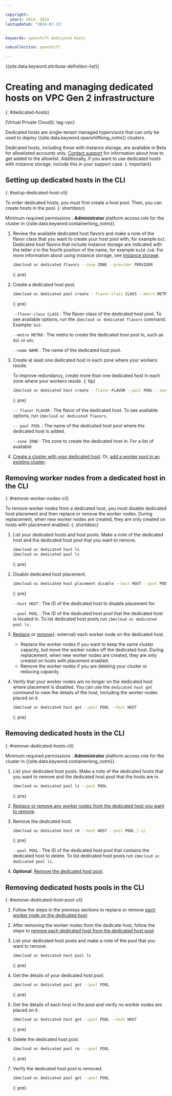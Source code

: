 ```yaml
---

copyright: 
  years: 2014, 2024
lastupdated: "2024-07-15"


keywords: openshift dedicated hosts

subcollection: openshift

---
```


{{site.data.keyword.attribute-definition-list}}





# Creating and managing dedicated hosts on VPC Gen 2 infrastructure
{: #dedicated-hosts}

[Virtual Private Cloud]{: tag-vpc}


Dedicated hosts are single-tenant managed hypervisors that can only be used to deploy {{site.data.keyword.openshiftlong_notm}} clusters. 

Dedicated hosts, including those with instance storage, are available in Beta for allowlisted accounts only. [Contact support](/docs/openshift?topic=openshift-get-help) for information about how to get added to the allowlist. Additionally, if you want to use dedicated hosts with instance storage, include this in your support case.
{: important}


## Setting up dedicated hosts in the CLI
{: #setup-dedicated-host-cli}

To order dedicated hosts, you must first create a host pool. Then, you can create hosts in the pool.
{: shortdesc}

Minimum required permissions
:   **Administrator** platform access role for the cluster in {{site.data.keyword.containerlong_notm}}.

1. Review the available dedicated host flavors and make a note of the flavor class that you want to create your host pool with, for example `bx2`. Dedicated host flavors that include instance storage are indicated with the letter `d` in the fourth position of the name, for example `bx2d-2x8`. For more information about using instance storage, see [Instance storage](/docs/vpc?topic=vpc-instance-storage).
    ```sh
    ibmcloud oc dedicated flavors --zone ZONE --provider PROVIDER
    ```
    {: pre}

1. Create a dedicated host pool.

    ```sh
    ibmcloud oc dedicated pool create --flavor-class CLASS --metro METRO --name NAME
    ```
    {: pre}

    `--flavor-class CLASS`
    :    The flavor-class of the dedicated host pool. To see available options, run the `ibmcloud oc dedicated flavors` command. Example: `bx2`.

    `--metro METRO`
    :    The metro to create the dedicated host pool in, such as `dal` or `wdc`.

    `--name NAME`
    :    The name of the dedicated host pool. 

1. Create at least one dedicated host in each zone where your workers reside.

    To improve redundancy, create more than one dedicated host in each zone where your workers reside.
    {: tip}

    ```sh
    ibmcloud oc dedicated host create --flavor FLAVOR --pool POOL --zone ZONE 
    ```
    {: pre}

    `-- flavor FLAVOR`
    :    The flavor of the dedicated host. To see available options, run `ibmcloud oc dedicated flavors`.

    `-- pool POOL`
    :    The name of the dedicated host pool where the dedicated host is added.

    `--zone ZONE`
    :    The zone to create the dedicated host in. For a list of available

1. [Create a cluster with your dedicated host](/docs/openshift?topic=openshift-cluster-create-vpc-gen2&interface=ui). Or, [add a worker pool in an existing cluster](/docs/openshift?topic=openshift-kubernetes-service-cli#cli_worker_pool_create_vpc_gen2).


## Removing worker nodes from a dedicated host in the CLI
{: #remove-worker-nodes-cli}

To remove worker nodes from a dedicated host, you must disable dedicated host placement and then replace or remove the worker nodes. During replacement, when new worker nodes are created, they are only created on hosts with placement enabled.
{: shortdesc}

1. List your dedicated hosts and host pools. Make a note of the dedicated host and the dedicated host pool that you want to remove.

    ```sh
    ibmcloud oc dedicated host ls
    ibmcloud oc dedicated pool ls
    ```
    {: pre}

1. Disable dedicated host placement.

    ```sh
    ibmcloud oc dedicated host placement disable --host HOST --pool POOL 
    ```
    {: pre}

    `--host HOST`
    :    The ID of the dedicated host to disable placement for. 

    `--pool POOL`
    :    The ID of the dedicated host pool that the dedicated host is located in. To list dedicated host pools run `ibmcloud oc dedicated pool ls`.

1. [Replace](/docs/openshift?topic=openshift-kubernetes-service-cli#cli_worker_replace) or [remove](/docs/openshift?topic=openshift-kubernetes-service-cli#cs_worker_rm){: external} each worker node on the dedicated host. 
    * Replace the worker nodes if you want to keep the same cluster capacity, but move the worker nodes off the dedicated host. During replacement, when new worker nodes are created, they are only created on hosts with placement enabled.
    * Remove the worker nodes if you are deleting your cluster or reducing capacity.

1. Verify that your worker nodes are no longer on the dedicated host where placement is disabled. You can use the `dedicated host get` command to view the details of the host, including the worker nodes placed on it.
    ```sh
    ibmcloud oc dedicated host get --pool POOL --host HOST
    ```
    {: pre}
  


## Removing dedicated hosts in the CLI
{: #remove-dedicated-hosts-cli}


Minimum required permissions
:   **Administrator** platform access role for the cluster in {{site.data.keyword.containerlong_notm}}.


1. List your dedicated host pools. Make a note of the dedicated hosts that you want to remove and the dedicated host pool that the hosts are in.
    ```sh
    ibmcloud oc dedicated pool ls --pool POOL
    ```
    {: pre}

1. [Replace or remove any worker nodes from the dedicated host you want to remove](#remove-worker-nodes-cli).

1. Remove the dedicated host.

    ```sh
    ibmcloud oc dedicated host rm --host HOST --pool POOL [-q]
    ```
    {: pre}

    `--pool POOL`
    :    The ID of the dedicated host pool that contains the dedicated host to delete. To list dedicated host pools run `ibmcloud oc dedicated pool ls`.

1. **Optional**: [Remove the dedicated host pool](#remove-dedicated-host-pool-cli).



## Removing dedicated hosts pools in the CLI
{: #remove-dedicated-host-pool-cli}

1. Follow the steps in the previous sections to replace or remove [each worker node on the dedicated host](#remove-worker-nodes-cli). 
    
1. After removing the worker nodes from the dedicate host, follow the steps to [remove each dedicated host from the dedicated host pool](#remove-dedicated-hosts-cli).

1. List your dedicated host pools and make a note of the pool that you want to remove.
    ```sh
    ibmcloud oc dedicated host pool ls
    ```
    {: pre}
    
1. Get the details of your dedicated host pool. 
    ```sh
    ibmcloud oc dedicated pool get --pool POOL
    ```
    {: pre}
    
1. Get the details of each host in the pool and verify no worker nodes are placed on it.
    ```sh
    ibmcloud oc dedicated host get --pool POOL --host HOST
    ```
    {: pre}

1. Delete the dedicated host pool.

    ```sh
    ibmcloud oc dedicated pool rm ---pool POOL
    ```
    {: pre}


1. Verify the dedicated host pool is removed.
    ```sh
    ibmcloud oc dedicated pool get --pool POOL
    ```
    {: pre}
    
    


